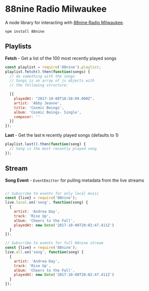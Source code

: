 88nine Radio Milwaukee
=======================

A node library for interacting with [88nine Radio Milwaukee](http://radiomilwaukee.org).

```
npm install 88nine
```

## Playlists

**Fetch** - Get a list of the 100 most recently played songs 

```javascript
const playlist = require('88nine').playlist;
playlist.fetch().then(function(songs) {
  // do something with the songs
  // Songs is an array of js objects with 
  // the following structure:

  [{ 
    playedAt: "2017-10-08T16:58:09.000Z",
    artist: 'Abby Jeanne',
    title: 'Cosmic Beings',
    album: 'Cosmic Beings- Single',
    composer: '' 
  }]
});
```

**Last** - Get the last `N` recently played songs (defaults to 1)

```javascript
playlist.last().then(function(song) {
  // Song is the most recently played song
});
```

## Stream

**Song Event** - `EventEmitter` for pulling metadata from the live streams

```javascript

// Subscribe to events for only local music
const {live} = require('88nine');
live.local.on('song', function(song) {
  {
    artist: 'Andrea Day', 
    track: 'Rise Up',
    album: 'Cheers to the Fall',
    playedAt: new Date('2017-10-08T20:02:47.411Z')
  }
});

// Subscribe to events for full 88nine stream
const {live} = require('88nine');
live.all.on('song', function(song) {
  {
    artist: 'Andrea Day', 
    track: 'Rise Up',
    album: 'Cheers to the Fall',
    playedAt: new Date('2017-10-08T20:02:47.411Z')
  }
});
